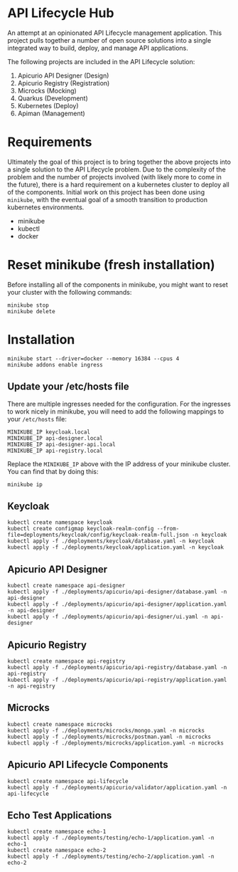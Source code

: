 # API Lifecycle Hub

An attempt at an opinionated API Lifecycle management application.  This project
pulls together a number of open source solutions into a single integrated way to
build, deploy, and manage API applications.

The following projects are included in the API Lifecycle solution:

1. Apicurio API Designer (Design)
2. Apicurio Registry (Registration)
3. Microcks (Mocking)
4. Quarkus (Development)
5. Kubernetes (Deploy)
6. Apiman (Management)

# Requirements

Ultimately the goal of this project is to bring together the above projects into
a single solution to the API Lifecycle problem.  Due to the complexity of the 
problem and the number of projects involved (with likely more to come in the future),
there is a hard requirement on a kubernetes cluster to deploy all of the components.
Initial work on this project has been done using `minikube`, with the eventual goal
of a smooth transition to production kubernetes environments.

* minikube
* kubectl
* docker

# Reset minikube (fresh installation)

Before installing all of the components in minikube, you might want to reset your 
cluster with the following commands:

    minikube stop
    minikube delete

# Installation

    minikube start --driver=docker --memory 16384 --cpus 4
    minikube addons enable ingress

## Update your /etc/hosts file

There are multiple ingresses needed for the configuration.  For the ingresses to work 
nicely in minikube, you will need to add the following mappings to your `/etc/hosts`
file:

    MINIKUBE_IP keycloak.local
    MINIKUBE_IP api-designer.local
    MINIKUBE_IP api-designer-api.local
    MINIKUBE_IP api-registry.local

Replace the `MINIKUBE_IP` above with the IP address of your minikube cluster.  You can
find that by doing this:

    minikube ip

## Keycloak

    kubectl create namespace keycloak
    kubectl create configmap keycloak-realm-config --from-file=deployments/keycloak/config/keycloak-realm-full.json -n keycloak
    kubectl apply -f ./deployments/keycloak/database.yaml -n keycloak
    kubectl apply -f ./deployments/keycloak/application.yaml -n keycloak

## Apicurio API Designer

    kubectl create namespace api-designer
    kubectl apply -f ./deployments/apicurio/api-designer/database.yaml -n api-designer
    kubectl apply -f ./deployments/apicurio/api-designer/application.yaml -n api-designer
    kubectl apply -f ./deployments/apicurio/api-designer/ui.yaml -n api-designer

## Apicurio Registry

    kubectl create namespace api-registry
    kubectl apply -f ./deployments/apicurio/api-registry/database.yaml -n api-registry
    kubectl apply -f ./deployments/apicurio/api-registry/application.yaml -n api-registry

## Microcks

    kubectl create namespace microcks
    kubectl apply -f ./deployments/microcks/mongo.yaml -n microcks
    kubectl apply -f ./deployments/microcks/postman.yaml -n microcks
    kubectl apply -f ./deployments/microcks/application.yaml -n microcks

## Apicurio API Lifecycle Components

    kubectl create namespace api-lifecycle
    kubectl apply -f ./deployments/apicurio/validator/application.yaml -n api-lifecycle

## Echo Test Applications

    kubectl create namespace echo-1
    kubectl apply -f ./deployments/testing/echo-1/application.yaml -n echo-1
    kubectl create namespace echo-2
    kubectl apply -f ./deployments/testing/echo-2/application.yaml -n echo-2
